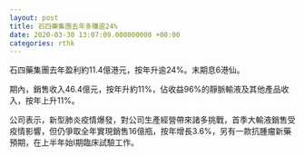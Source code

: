 ```yaml
---
layout: post
title: 石四藥集團去年多賺逾24%
date: 2020-03-30 13:07:09.000000000 +08:00
categories: rthk
---
```


石四藥集團去年盈利約11.4億港元，按年升逾24%。末期息6港仙。

期內，銷售收入46.4億元，按年升約11%，佔收益96%的靜脈輸液及其他產品收入，按年上升11%。

公司表示，新型肺炎疫情爆發，對公司生產經營帶來諸多挑戰，首季大輸液銷售受疫情影響，但仍爭取全年實現銷售16億瓶，按年增長3.6%，另有一款抗腫瘤新藥預期，在上半年始I期臨床試驗工作。
